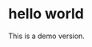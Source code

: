 <!DOCTYPE html>
<html>
  <meta charset="UTF-8">
  <title>Test demo</title>
  <body>
    <h1>hello world</h1>
    This is a demo version.
  </body>
</html>
